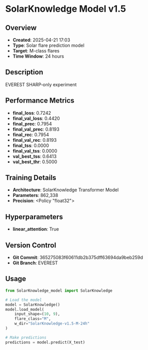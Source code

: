 # SolarKnowledge Model v1.5

## Overview
- **Created**: 2025-04-21 17:03
- **Type**: Solar flare prediction model
- **Target**: M-class flares
- **Time Window**: 24 hours

## Description
EVEREST SHARP‑only experiment

## Performance Metrics
- **final_loss**: 0.7242
- **final_val_loss**: 0.4420
- **final_prec**: 0.7954
- **final_val_prec**: 0.8193
- **final_rec**: 0.7954
- **final_val_rec**: 0.8193
- **final_tss**: 0.0000
- **final_val_tss**: 0.0000
- **val_best_tss**: 0.6413
- **val_best_thr**: 0.5000


## Training Details
- **Architecture**: SolarKnowledge Transformer Model
- **Parameters**: 862,338
- **Precision**: <Policy "float32">

## Hyperparameters
- **linear_attention**: True

## Version Control
- **Git Commit**: 365275083f60611db2b375dff63694da9beb259d
- **Git Branch**: EVEREST

## Usage
```python
from SolarKnowledge_model import SolarKnowledge

# Load the model
model = SolarKnowledge()
model.load_model(
    input_shape=(10, 9), 
    flare_class="M", 
    w_dir="SolarKnowledge-v1.5-M-24h"
)

# Make predictions
predictions = model.predict(X_test)
```
